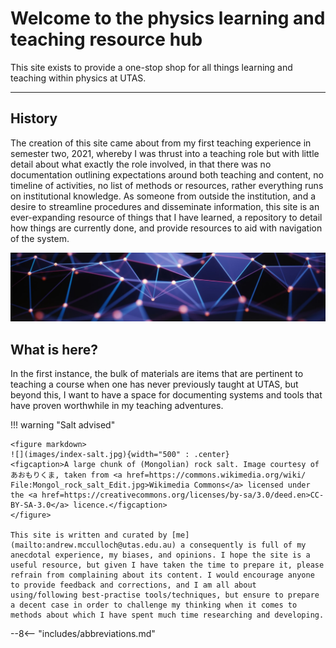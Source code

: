 # Welcome to the physics learning and teaching resource hub

This site exists to provide a one-stop shop for all things learning and teaching within physics at UTAS.

---

## History

The creation of this site came about from my first teaching experience in semester two, 2021, whereby I was thrust into a teaching role but with little detail about what exactly the role involved, in that there was no documentation outlining expectations around both teaching and content, no timeline of activities, no list of methods or resources, rather everything runs on institutional knowledge. As someone from outside the institution, and a desire to streamline procedures and disseminate information, this site is an ever-expanding resource of things that I have learned, a repository to detail how things are currently done, and provide resources to aid with navigation of the system.

![](images/index-header.jpg)

## What is here?

In the first instance, the bulk of materials are items that are pertinent to teaching a course when one has never previously taught at UTAS, but beyond this, I want to have a space for documenting systems and tools that have proven worthwhile in my teaching adventures.

!!! warning "Salt advised"

    <figure markdown>
    ![](images/index-salt.jpg){width="500" : .center}
    <figcaption>A large chunk of (Mongolian) rock salt. Image courtesy of あおもりくま, taken from <a href=https://commons.wikimedia.org/wiki/    File:Mongol_rock_salt_Edit.jpg>Wikimedia Commons</a> licensed under the <a href=https://creativecommons.org/licenses/by-sa/3.0/deed.en>CC-BY-SA-3.0</a> licence.</figcaption>
    </figure>

    This site is written and curated by [me](mailto:andrew.mcculloch@utas.edu.au) a consequently is full of my anecdotal experience, my biases, and opinions. I hope the site is a useful resource, but given I have taken the time to prepare it, please refrain from complaining about its content. I would encourage anyone to provide feedback and corrections, and I am all about using/following best-practise tools/techniques, but ensure to prepare a decent case in order to challenge my thinking when it comes to methods about which I have spent much time researching and developing.

--8<-- "includes/abbreviations.md"
